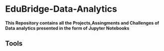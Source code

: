 # EduBridge-Data-Analytics
#### This Repository contains all the Projects,Assingments and Challenges of Data analytics presented in the form of Jupyter Notebooks

## Tools

